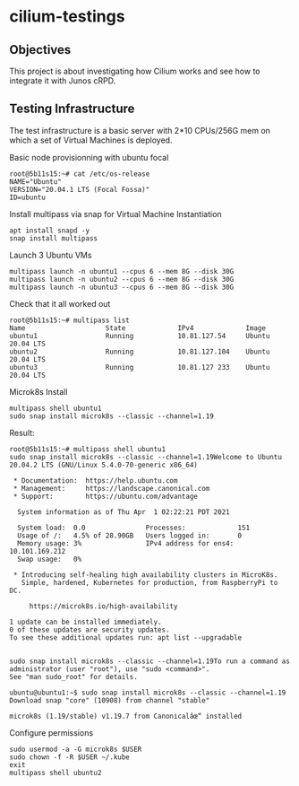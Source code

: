 # cilium-testings

## Objectives

This project is about investigating how Cilium works and see how to integrate it with Junos cRPD.

## Testing Infrastructure

The test infrastructure is a basic server with 2*10 CPUs/256G mem on which a set of Virtual Machines is deployed.

Basic node provisionning with ubuntu focal
```
root@5b11s15:~# cat /etc/os-release 
NAME="Ubuntu"
VERSION="20.04.1 LTS (Focal Fossa)"
ID=ubuntu
```

Install multipass via snap for Virtual Machine Instantiation

```
apt install snapd -y
snap install multipass
```

Launch 3 Ubuntu VMs 

```
multipass launch -n ubuntu1 --cpus 6 --mem 8G --disk 30G
multipass launch -n ubuntu2 --cpus 6 --mem 8G --disk 30G
multipass launch -n ubuntu3 --cpus 6 --mem 8G --disk 30G
 ```

 Check that it all worked out

```
root@5b11s15:~# multipass list                                                  
Name                    State             IPv4             Image
ubuntu1                 Running           10.81.127.54     Ubuntu 20.04 LTS
ubuntu2                 Running           10.81.127.104    Ubuntu 20.04 LTS
ubuntu3                 Running           10.81.127 233    Ubuntu 20.04 LTS
```

Microk8s Install 

```
multipass shell ubuntu1
sudo snap install microk8s --classic --channel=1.19

```
Result:
```console
root@5b11s15:~# multipass shell ubuntu1
sudo snap install microk8s --classic --channel=1.19Welcome to Ubuntu 20.04.2 LTS (GNU/Linux 5.4.0-70-generic x86_64)

 * Documentation:  https://help.ubuntu.com
 * Management:     https://landscape.canonical.com
 * Support:        https://ubuntu.com/advantage

  System information as of Thu Apr  1 02:22:21 PDT 2021

  System load:  0.0               Processes:             151
  Usage of /:   4.5% of 28.90GB   Users logged in:       0
  Memory usage: 3%                IPv4 address for ens4: 10.101.169.212
  Swap usage:   0%

 * Introducing self-healing high availability clusters in MicroK8s.
   Simple, hardened, Kubernetes for production, from RaspberryPi to DC.

     https://microk8s.io/high-availability

1 update can be installed immediately.
0 of these updates are security updates.
To see these additional updates run: apt list --upgradable


sudo snap install microk8s --classic --channel=1.19To run a command as administrator (user "root"), use "sudo <command>".
See "man sudo_root" for details.

ubuntu@ubuntu1:~$ sudo snap install microk8s --classic --channel=1.19
Download snap "core" (10908) from channel "stable"                 

microk8s (1.19/stable) v1.19.7 from Canonicalâœ“ installed
```
Configure permissions
```
sudo usermod -a -G microk8s $USER
sudo chown -f -R $USER ~/.kube
exit
multipass shell ubuntu2
```
